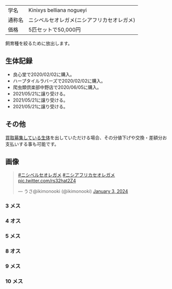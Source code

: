 |||
|:-|:-|
| 学名 | Kinixys belliana nogueyi |
| 通称名 | ニシベルセオレガメ(ニシアフリカセオレガメ) |
| 価格 | 5匹セットで50,000円 |

飼育種を絞るために放出します。

## 生体記録

- 良心堂で2020/02/02に購入。
- ハープタイルラバーズで2020/02/02に購入。
- 爬虫類倶楽部中野店で2020/06/05に購入。
- 2021/05/21に譲り受ける。
- 2021/05/21に譲り受ける。
- 2021/05/21に譲り受ける。

## その他

[買取募集している生体](/shopping/purchase-price-list)を出していただける場合、その分値下げや交換・差額分お支払いする事も可能です。

## 画像

<blockquote class="twitter-tweet"><p lang="qme" dir="ltr"><a href="https://twitter.com/hashtag/%E3%83%8B%E3%82%B7%E3%83%99%E3%83%AB%E3%82%BB%E3%82%AA%E3%83%AC%E3%82%AC%E3%83%A1?src=hash&amp;ref_src=twsrc%5Etfw">#ニシベルセオレガメ</a> <a href="https://twitter.com/hashtag/%E3%83%8B%E3%82%B7%E3%82%A2%E3%83%95%E3%83%AA%E3%82%AB%E3%82%BB%E3%82%AA%E3%83%AC%E3%82%AC%E3%83%A1?src=hash&amp;ref_src=twsrc%5Etfw">#ニシアフリカセオレガメ</a> <a href="https://t.co/rs32hat2Z4">pic.twitter.com/rs32hat2Z4</a></p>&mdash; うさ@ikimonooki (@ikimonooki) <a href="https://twitter.com/ikimonooki/status/1742385012618719326?ref_src=twsrc%5Etfw">January 3, 2024</a></blockquote> <script async src="https://platform.twitter.com/widgets.js" charset="utf-8"></script>

### 3 メス
### 4 オス
### 5 メス
### 8 オス
### 9 メス
### 10 メス
